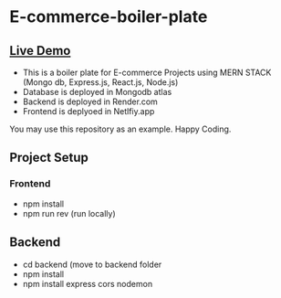 # E-commerce-boiler-plate

## [Live Demo ](https://e-commerce-boiler-plate.netlify.app/)

 - This is a boiler plate for E-commerce Projects using MERN STACK (Mongo db, Express.js, React.js, Node.js)
 - Database is deployed in Mongodb atlas
 - Backend is deployed in Render.com
 - Frontend is deplyoed in Netlfiy.app
   
You may use this repository as an example. Happy Coding.

## Project Setup

### Frontend

- npm install
- npm run rev (run locally)

## Backend

- cd backend (move to backend folder
- npm install
- npm install express cors nodemon


